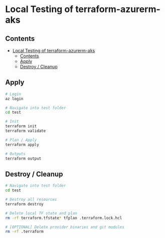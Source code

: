 # Local Testing of terraform-azurerm-aks

## Contents

- [Local Testing of terraform-azurerm-aks](#local-testing-of-terraform-azurerm-aks)
  - [Contents](#contents)
  - [Apply](#apply)
  - [Destroy / Cleanup](#destroy--cleanup)

## Apply

```bash
# Login
az login

# Navigate into test folder
cd test

# Init
terraform init
terraform validate

# Plan / Apply
terraform apply

# Outputs
terraform output
```

## Destroy / Cleanup

```bash
# Navigate into test folder
cd test

# Destroy all resources
terraform destroy

# Delete local TF state and plan
rm -rf terraform.tfstate* tfplan .terraform.lock.hcl

# [OPTIONAL] Delete provider binaries and git modules
rm -rf .terraform
```
